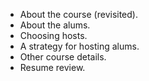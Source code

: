 * About the course (revisited).
* About the alums.
* Choosing hosts.
* A strategy for hosting alums.
* Other course details.
* Resume review.
